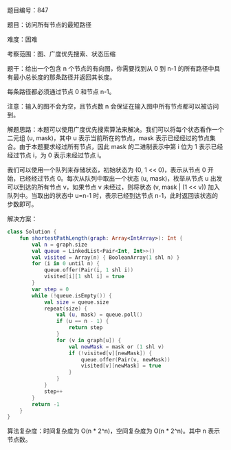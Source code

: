题目编号：847

题目：访问所有节点的最短路径

难度：困难

考察范围：图、广度优先搜索、状态压缩

题干：给出一个包含 n 个节点的有向图，你需要找到从 0 到 n-1 的所有路径中具有最小总长度的那条路径并返回其长度。

每条路径都必须通过节点 0 和节点 n-1。

注意：输入的图不会为空，且节点数 n 会保证在输入图中所有节点都可以被访问到。

解题思路：本题可以使用广度优先搜索算法来解决。我们可以将每个状态看作一个二元组 (u, mask)，其中 u 表示当前所在的节点，mask 表示已经经过的节点集合。由于本题要求经过所有节点，因此 mask 的二进制表示中第 i 位为 1 表示已经经过节点 i，为 0 表示未经过节点 i。

我们可以使用一个队列来存储状态，初始状态为 (0, 1 << 0)，表示从节点 0 开始，已经经过节点 0。每次从队列中取出一个状态 (u, mask)，枚举从节点 u 出发可以到达的所有节点 v，如果节点 v 未经过，则将状态 (v, mask | (1 << v)) 加入队列中。当取出的状态中 u=n-1 时，表示已经到达节点 n-1，此时返回该状态的步数即可。

解决方案：

```kotlin
class Solution {
    fun shortestPathLength(graph: Array<IntArray>): Int {
        val n = graph.size
        val queue = LinkedList<Pair<Int, Int>>()
        val visited = Array(n) { BooleanArray(1 shl n) }
        for (i in 0 until n) {
            queue.offer(Pair(i, 1 shl i))
            visited[i][1 shl i] = true
        }
        var step = 0
        while (!queue.isEmpty()) {
            val size = queue.size
            repeat(size) {
                val (u, mask) = queue.poll()
                if (u == n - 1) {
                    return step
                }
                for (v in graph[u]) {
                    val newMask = mask or (1 shl v)
                    if (!visited[v][newMask]) {
                        queue.offer(Pair(v, newMask))
                        visited[v][newMask] = true
                    }
                }
            }
            step++
        }
        return -1
    }
}
```

算法复杂度：时间复杂度为 O(n * 2^n)，空间复杂度为 O(n * 2^n)。其中 n 表示节点数。
